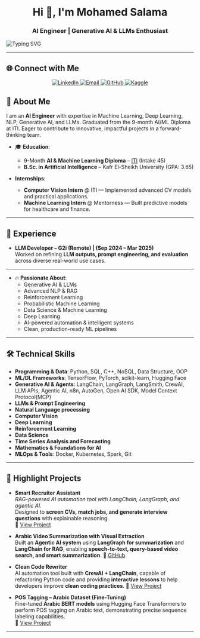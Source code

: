 <h1 align="center">Hi 👋, I'm Mohamed Salama</h1>
<h3 align="center">AI Engineer | Generative AI & LLMs Enthusiast</h3>

<p align="left">
  <img src="https://readme-typing-svg.demolab.com?font=Fira+Code&size=22&pause=1000&color=F75C7E&width=600&lines=AI+Engineer+%7C+Machine+Learning+Engineer;Generative+AI+%7C+LLMs+%7C+Agentic+AI;Deep+Learning+%7C+NLP+%7CMLOps" alt="Typing SVG" />
</p>

---
## 🌐 Connect with Me  

<p align="center">
  <a href="https://www.linkedin.com/in/mohamed-salama-a9947b206/" target="_blank">
    <img src="https://img.shields.io/badge/LinkedIn-0077B5?style=for-the-badge&logo=linkedin&logoColor=white" alt="LinkedIn" />
  </a>
  <a href="mailto:mohamedsalama152019@gmail.com" target="_blank">
    <img src="https://img.shields.io/badge/Email-D14836?style=for-the-badge&logo=gmail&logoColor=white" alt="Email" />
  </a>
  <a href="https://github.com/mohamedsalama677" target="_blank">
    <img src="https://img.shields.io/badge/GitHub-100000?style=for-the-badge&logo=github&logoColor=white" alt="GitHub" />
  </a>
  <a href="https://www.kaggle.com/mohamedsalama152019" target="_blank">
    <img src="https://img.shields.io/badge/Kaggle-20BEFF?style=for-the-badge&logo=kaggle&logoColor=white" alt="Kaggle" />
  </a>
</p>




## 🌟 About Me  

I am an **AI Engineer** with expertise in Machine Learning, Deep Learning, NLP, Generative AI, and LLMs.
Graduated from the 9-month AI/ML Diploma at ITI.
Eager to contribute to innovative, impactful projects in a forward-thinking team.

- 🎓 **Education**:  
  - 9-Month **AI & Machine Learning Diploma** – [ITI](https://iti.gov.eg/home) (Intake 45)  
  - **B.Sc. in Artificial Intelligence** – Kafr El-Sheikh University (GPA: 3.65)
    
- **Internships**:
  - **Computer Vision Intern** @ ITI — Implemented advanced CV models and practical applications.  
  - **Machine Learning Intern** @ Mentorness — Built predictive models for healthcare and finance.

---
## 💼 Experience  

- **LLM Developer – G2i (Remote) | (Sep 2024 – Mar 2025)**  
  Worked on refining **LLM outputs, prompt engineering, and evaluation** across diverse real-world use cases.  

---

- 🔥 **Passionate About**:  
  - Generative AI & LLMs  
  - Advanced NLP & RAG
  - Reinforcement Learning
  - Probabilistic Machine Learning
  - Data Science & Machine Learning
  - Deep Learning 
  - AI-powered automation & intelligent systems  
  - Clean, production-ready ML pipelines  

---

## 🛠️ Technical Skills  

- **Programming & Data**: Python, SQL, C++, NoSQL, Data Structure, OOP  
- **ML/DL Frameworks**: TensorFlow, PyTorch, scikit-learn, Hugging Face  
- **Generative AI & Agents**: LangChain, LangGraph, LangSmith, CrewAI, LLM APIs, Agentic AI, n8n, AutoGen, Open AI SDK, Model Context Protocol(MCP)  
- **LLMs & Prompt Engineering**
- **Natural Language processing**
- **Computer Vision**
- **Deep Learning**
- **Reinforcement Learning**
- **Data Science**
- **Time Series Analysis and Forecasting**
- **Mathematics & Foundations for AI**
- **MLOps & Tools**: Docker, Kubernetes, Spark, Git  

---

## 🚀 Highlight Projects  

- **Smart Recruiter Assistant**  
  *RAG-powered AI automation tool with LangChain, LangGraph, and agentic AI.*  
  Designed to **screen CVs, match jobs, and generate interview questions** with explainable reasoning.  
  🔗 [View Project](https://github.com/mohamedsalama677/Smart-Recruiter-Assistant-A-RAG-based-CV-Query-and-Job-Matching-System)  

- **Arabic Video Summarization with Visual Extraction**  
  Built an **Agentic AI system** using **LangGraph for summarization** and **LangChain for RAG**, enabling **speech-to-text, query-based video search, and smart summarization**.
  🔗 [GitHub](https://github.com/Video-Summerization-Project)

- **Clean Code Rewriter**  
  AI automation tool built with **CrewAI + LangChain**, capable of refactoring Python code and providing **interactive lessons** to help developers improve **clean coding practices**.
🔗 [View Project](https://github.com/mohamedsalama677/Clean_code_rewriter)

- **POS Tagging – Arabic Dataset (Fine-Tuning)**  
  Fine-tuned **Arabic BERT models** using Hugging Face Transformers to perform POS tagging on Arabic text, demonstrating precise sequence labeling capabilities.  
 🔗 [View Project](https://github.com/mohamedsalama677/POS-Tagging-Using-Hugging-Face-Transformers-with-Arabic-Dataset)
   


---


